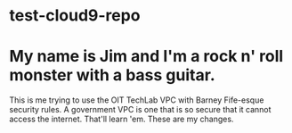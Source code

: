 # test-cloud9-repo
# My name is Jim and I'm a rock n' roll monster with a bass guitar.

This is me trying to use the OIT TechLab VPC with Barney Fife-esque security rules.  A government VPC is one that is so secure that it cannot access the internet.  That'll learn 'em.  These are my changes.

